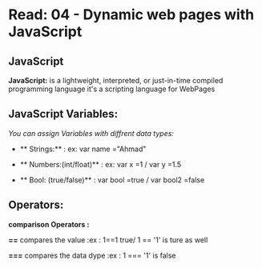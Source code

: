 # Read: 04 - Dynamic web pages with JavaScript


## JavaScript
 **JavaScript:** is a lightweight, interpreted, or just-in-time compiled programming language it's a scripting language for WebPages


## JavaScript Variables:
 *You can assign Variables with diffrent data types:*
- ** Strings:** : ex:  var name ="Ahmad"

-  ** Numbers:(int/float)** : ex: var x =1 / var y =1.5

-  ** Bool: (true/false)** : var bool =true / var bool2 =false

## Operators: 
 **comparison Operators :**
  
  **==**   compares the value 
   :ex : 1==1 true/ 1 == '1' is ture as well

  **===**  compares the data dype    :ex :  1 === '1' is false


